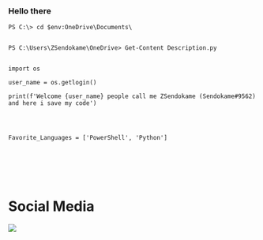 ### Hello there



```
PS C:\> cd $env:OneDrive\Documents\


PS C:\Users\ZSendokame\OneDrive> Get-Content Description.py


import os

user_name = os.getlogin()

print(f'Welcome {user_name} people call me ZSendokame (Sendokame#9562) and here i save my code')




Favorite_Languages = ['PowerShell', 'Python']



```


<br><br>

# Social Media
<a href="https://discord.gg/aBsCR6pyZj"><img src="https://img.shields.io/badge/Discord-World%20Hacking-blue"/>
  
